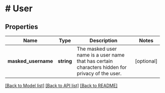 # # User

## Properties

Name | Type | Description | Notes
------------ | ------------- | ------------- | -------------
**masked_username** | **string** | The masked user name is a user name that has certain characters hidden for privacy of the user. | [optional]

[[Back to Model list]](../../README.md#models) [[Back to API list]](../../README.md#endpoints) [[Back to README]](../../README.md)
